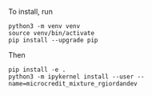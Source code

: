 To install, run

~~~
python3 -m venv venv
source venv/bin/activate
pip install --upgrade pip
~~~

<!--#pip install -r requirements.txt-->

Then

~~~
pip install -e .
python3 -m ipykernel install --user --name=microcredit_mixture_rgiordandev
~~~
